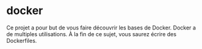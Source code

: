 # docker

Ce projet a pour but de vous faire découvrir les bases de Docker. Docker a de
multiples utilisations. À la fin de ce sujet, vous saurez écrire des Dockerfiles.
